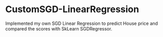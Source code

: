 # CustomSGD-LinearRegression
Implemented my own SGD Linear Regression to predict House price and compared the scores with SkLearn SGDRegressor.
